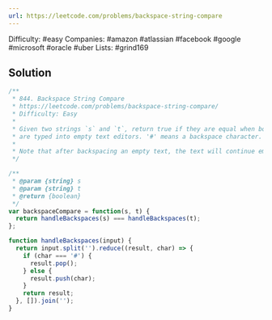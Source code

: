 ```yaml
---
url: https://leetcode.com/problems/backspace-string-compare
---
```


Difficulty: #easy
Companies: #amazon #atlassian #facebook #google #microsoft #oracle #uber
Lists: #grind169

## Solution

```javascript
/**
 * 844. Backspace String Compare
 * https://leetcode.com/problems/backspace-string-compare/
 * Difficulty: Easy
 *
 * Given two strings `s` and `t`, return true if they are equal when both
 * are typed into empty text editors. '#' means a backspace character.
 *
 * Note that after backspacing an empty text, the text will continue empty.
 */

/**
 * @param {string} s
 * @param {string} t
 * @return {boolean}
 */
var backspaceCompare = function(s, t) {
  return handleBackspaces(s) === handleBackspaces(t);
};

function handleBackspaces(input) {
  return input.split('').reduce((result, char) => {
    if (char === '#') {
      result.pop();
    } else {
      result.push(char);
    }
    return result;
  }, []).join('');
}

```
